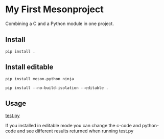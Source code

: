 # My First Mesonproject
Combining a C and a Python module in one project.

## Install
`pip install .`

## Install editable
`pip install meson-python ninja`

`pip install --no-build-isolation --editable .`

## Usage
[test.py](test.py)

If you installed in editable mode you can change the c-code and python-code and see different results returned when running test.py